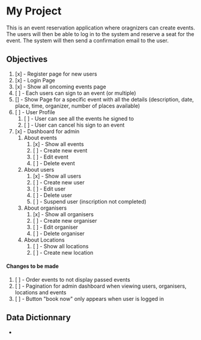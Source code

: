 # My Project

This is an event reservation application where oragnizers can create events. The users will then be able to log in to the system and reserve a seat for the event. The system will then send a confirmation email to the user.

## Objectives

1. [x] - Register page for new users
2. [x] - Login Page
3. [x] - Show all oncoming events page
4. [ ] - Each users can sign to an event (or multiple)
5. [] - Show Page for a specific event with all the details (description, date, place, time, organizer, number of places available)
6. [ ] - User Profile
   1. [ ] - User can see all the events he signed to
   2. [ ] - User can cancel his sign to an event
7. [x] - Dashboard for admin
   1. About events
      1. [x] - Show all events
      2. [ ] - Create new event
      3. [ ] - Edit event
      4. [ ] - Delete event
   2. About users
      1. [x] - Show all users
      2. [ ] - Create new user
      3. [ ] - Edit user
      4. [ ] - Delete user
      5. [ ] - Suspend user (inscription not completed)
   3. About organisers
      1. [x] - Show all organisers
      2. [ ] - Create new organiser
      3. [ ] - Edit organiser
      4. [ ] - Delete organiser
   4. About Locations
      1. [ ] - Show all locations
      2. [ ] - Create new location

#### Changes to be made
1. [ ] - Order events to not display passed events
2. [ ] - Pagination for admin dashboard when viewing users, organisers, locations and events
3. [ ] - Button "book now" only appears when user is logged in


## Data Dictionnary

- 
